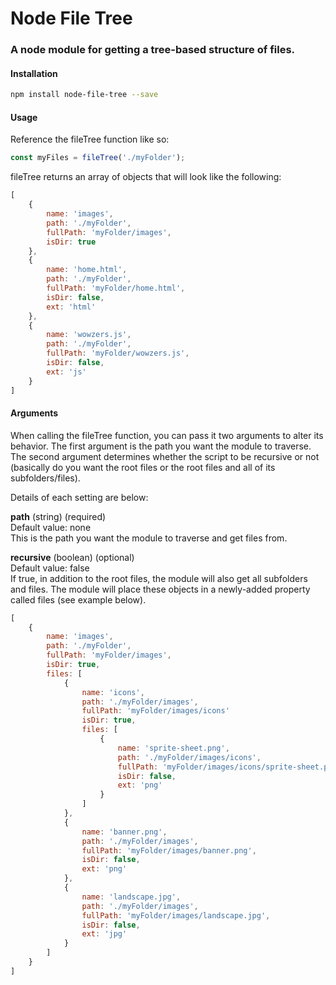 # Node File Tree
### A node module for getting a tree-based structure of files.

#### Installation
```sh
npm install node-file-tree --save
```

#### Usage
Reference the fileTree function like so:
```javascript
const myFiles = fileTree('./myFolder');
```
fileTree returns an array of objects that will look like the following:
```javascript
[
	{
		name: 'images',
		path: './myFolder',
		fullPath: 'myFolder/images',
		isDir: true
	},
	{
		name: 'home.html',
		path: './myFolder',
		fullPath: 'myFolder/home.html',
		isDir: false,
		ext: 'html'
	},
	{
		name: 'wowzers.js',
		path: './myFolder',
		fullPath: 'myFolder/wowzers.js',
		isDir: false,
		ext: 'js'
	}
]
```

#### Arguments
When calling the fileTree function, you can pass it two arguments to alter its behavior. The first argument is the path you want the module to traverse. The second argument determines whether the script to be recursive or not (basically do you want the root files or the root files and all of its subfolders/files).

Details of each setting are below:

**path** (string) (required)<br />
Default value: none<br />
This is the path you want the module to traverse and get files from.

**recursive** (boolean) (optional)<br />
Default value: false<br />
If true, in addition to the root files, the module will also get all subfolders and files. The module will place these objects in a newly-added property called files (see example below).
```javascript
[
	{
		name: 'images',
		path: './myFolder',
		fullPath: 'myFolder/images',
		isDir: true,
		files: [
			{
				name: 'icons',
				path: './myFolder/images',
				fullPath: 'myFolder/images/icons'
				isDir: true,
				files: [
					{
						name: 'sprite-sheet.png',
						path: './myFolder/images/icons',
						fullPath: 'myFolder/images/icons/sprite-sheet.png',
						isDir: false,
						ext: 'png'
					}
				]
			},
			{
				name: 'banner.png',
				path: './myFolder/images',
				fullPath: 'myFolder/images/banner.png',
				isDir: false,
				ext: 'png'
			},
			{
				name: 'landscape.jpg',
				path: './myFolder/images',
				fullPath: 'myFolder/images/landscape.jpg',
				isDir: false,
				ext: 'jpg'
			}
		]
	}
]
```

